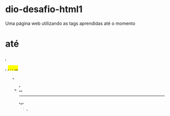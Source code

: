 # dio-desafio-html1
Uma página web utilizando as tags aprendidas até o momento  <h1> até <h6>, <p>, <mark>, <small>, <i>, <u>, <strong>, <ol>, <ul>, <li>, <a>, <hr>, <sub>, <sup>, <blockquote>.
